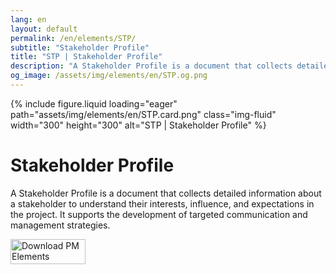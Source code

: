 ```yaml
---
lang: en
layout: default
permalink: /en/elements/STP/
subtitle: "Stakeholder Profile"
title: "STP | Stakeholder Profile"
description: "A Stakeholder Profile is a document that collects detailed information about a stakeholder to understand their interests, influence, and expectations in the project. It supports the development of targeted communication and management strategies."
og_image: /assets/img/elements/en/STP.og.png
---
```


{% include figure.liquid loading="eager" path="assets/img/elements/en/STP.card.png" class="img-fluid" width="300" height="300" alt="STP | Stakeholder Profile" %}

# Stakeholder Profile

A Stakeholder Profile is a document that collects detailed information about a stakeholder to understand their interests, influence, and expectations in the project. It supports the development of targeted communication and management strategies.

<a href="https://apps.apple.com/app/apple-store/id6738084498?pt=127441684&ct=website&mt=8">
  <img src="{{ "assets/img/en/appstore.png" | relative_url }}" width="120" height="40" alt="Download PM Elements">
</a>
